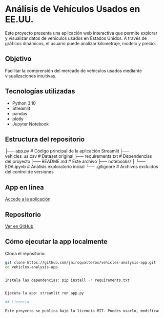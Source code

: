 # Análisis de Vehículos Usados en EE.UU.

Este proyecto presenta una aplicación web interactiva que permite explorar y visualizar datos de vehículos usados en Estados Unidos. A través de gráficos dinámicos, el usuario puede analizar kilometraje, modelo y precio.

## Objetivo

Facilitar la comprensión del mercado de vehículos usados mediante visualizaciones intuitivas.

## Tecnologías utilizadas

- Python 3.10
- Streamlit
- pandas
- plotly
- Jupyter Notebook

## Estructura del repositorio

├── app.py # Código principal de la aplicación Streamlit 
├── vehicles_us.csv # Dataset original 
├── requirements.txt # Dependencias del proyecto 
├── README.md # Este archivo 
├── notebooks/ 
│ └── EDA.ipynb # Análisis exploratorio inicial 
└── .gitignore # Archivos excluidos del control de versiones


## App en línea  
[Accede a la aplicación](https://vehicles-analysis-app-dgojy6cz3jhfm3s8uny6hp.streamlit.app)

## Repositorio  
[Ver en GitHub](https://github.com/jairoqualteros/vehicles-analysis-app)

## Cómo ejecutar la app localmente

Clona el repositorio:
   ```bash
   git clone https://github.com/jairoqualteros/vehicles-analysis-app.git
   cd vehicles-analysis-app


Instala las dependencias: pip install -r requirements.txt


Ejecuta la app: streamlit run app.py

## Licencia

Este proyecto se publica bajo la licencia MIT. Puedes usarlo, modificarlo y compartirlo libremente.

